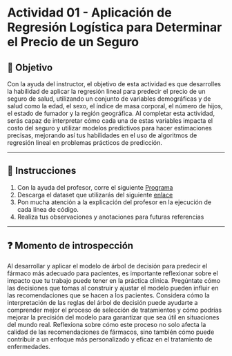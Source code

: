 # **Actividad 01 - Aplicación de Regresión Logística para Determinar el Precio de un Seguro**

## 🎯 **Objetivo**
Con la ayuda del instructor, el objetivo de esta actividad es que desarrolles la habilidad de aplicar la regresión lineal para predecir el precio de un seguro de salud, utilizando un conjunto de variables demográficas y de salud como la edad, el sexo, el índice de masa corporal, el número de hijos, el estado de fumador y la región geográfica. Al completar esta actividad, serás capaz de interpretar cómo cada una de estas variables impacta el costo del seguro y utilizar modelos predictivos para hacer estimaciones precisas, mejorando así tus habilidades en el uso de algoritmos de regresión lineal en problemas prácticos de predicción.

---

## 📑 Instrucciones
1.	Con la ayuda del profesor, corre el siguiente [Programa](https://github.com/beduExpert/Machine-Learning-2024/blob/c8c6a356be55c1ae16abf1f267ecd50e218ed3d7/Sesi%C3%B3n-03/Actividad-01/Actividad%2001%20-%20Simple%20Linear%20Regression%20-%20Insurance.ipynb)
2.	Descarga el dataset que utilizarás del siguiente [enlace](https://www.kaggle.com/datasets/vjchoudhary7/customer-segmentation-tutorial-in-python)
3.	Pon mucha atención a la explicación del profesor en la ejecución de cada línea de código.
4.	Realiza tus observaciones y anotaciones para futuras referencias

---

## ❓ **Momento de introspección**

Al desarrollar y aplicar el modelo de árbol de decisión para predecir el fármaco más adecuado para pacientes, es importante reflexionar sobre el impacto que tu trabajo puede tener en la práctica clínica. Pregúntate cómo las decisiones que tomas al construir y ajustar el modelo pueden influir en las recomendaciones que se hacen a los pacientes. Considera cómo la interpretación de las reglas del árbol de decisión puede ayudarte a comprender mejor el proceso de selección de tratamientos y cómo podrías mejorar la precisión del modelo para garantizar que sea útil en situaciones del mundo real. Reflexiona sobre cómo este proceso no solo afecta la calidad de las recomendaciones de fármacos, sino también cómo puede contribuir a un enfoque más personalizado y eficaz en el tratamiento de enfermedades.



